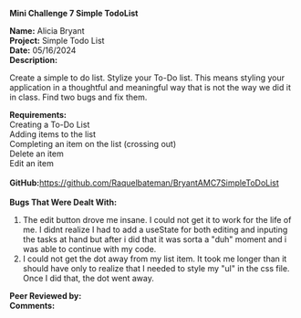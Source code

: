 <b>Mini Challenge 7 Simple TodoList</b>

<b>Name:</b> Alicia Bryant<br>
<b>Project:</b> Simple Todo List<br>
<b>Date:</b> 05/16/2024 <br>
<strong>Description:</strong><br>

Create a simple to do list.
Stylize your To-Do list. This means styling your application in a thoughtful and meaningful way that is not the way we did it in class.
Find two bugs and fix them.

<b>Requirements:</b><br>
Creating a To-Do List<br>
Adding items to the list<br>
Completing an item on the list (crossing out)<br>
Delete an item<br>
Edit an item
<br><br>
<b>GitHub:</b>https://github.com/Raquelbateman/BryantAMC7SimpleToDoList<br><br>
<b>Bugs That Were Dealt With:</b>
1. The edit button drove me insane. I could not get it to work for the life of me. I didnt realize I had to add a useState for both editing and inputing the tasks at hand but after i did that it was sorta a "duh" moment and i was able to continue with my code.
2. I could not get the dot away from my list item. It took me longer than it should have only to realize that I needed to style my "ul" in the css file. Once I did that, the dot went away.

<b>Peer Reviewed by:</b>  <br>
<b>Comments:</b>   <br> 
<br>
<br>
<br>
<br>
